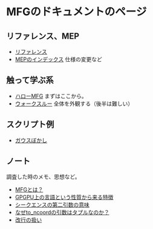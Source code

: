 # MFGのドキュメントのページ

## リファレンス、MEP

- [リファレンス](Reference.md)
- [MEPのインデックス](MEPIndex.md) 仕様の変更など

## 触って学ぶ系

- [ハローMFG](HandsOnHello.md) まずはここから。
- [ウォークスルー](Walkthrough.md) 全体を外観する（後半は難しい）

## スクリプト例

- [ガウスぼかし](examples/gauss_blur.md)

## ノート

調査した時のメモ、思想など。

- [MFGとは？](notes/WhatIsMFG.md)
- [GPGPU上の言語という性質から来る特徴](notes/LangForGPGPU.md)
- [シークエンスの第二引数の意味](notes/seq_second_arg.md)
- [なぜto_ncoordの引数はタプルなのか？](notes/WhyToNCoordArgIsTuple.md)
- [改行の扱い](notes/EOLHandling.md)
